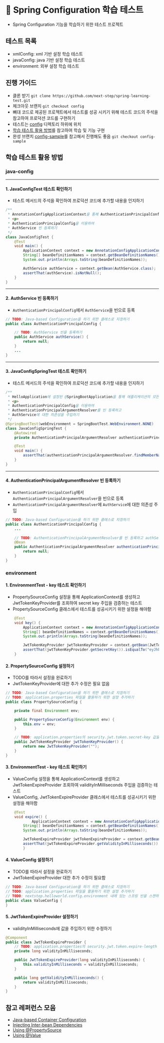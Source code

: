 # 📖 Spring Configuration 학습 테스트
- Spring Configuration 기능을 학습하기 위한 테스트 프로젝트

## 테스트 목록
- xmlConfig: xml 기반 설정 학습 테스트
- javaConfig: java 기반 설정 학습 테스트
- environment: 외부 설정 학습 테스트

## 진행 가이드
- 클론 받기 `git clone https://github.com/next-step/spring-learning-test.git`
- 체크아웃 브랜치 `git checkout config`
- 뼈대 코드로 제공된 프로젝트에서 테스트를 성공 시키기 위해 테스트 코드의 주석을 참고하여 프로덕션 코드를 구현하기
- 테스트는 [config](https://github.com/next-step/spring-learning-test/tree/config/src/test/java/nextstep/helloworld/config) 디렉토리 하위에 위치
- [학습 테스트 활용 방법](https://github.com/next-step/spring-learning-test/blob/config/README.md#%ED%95%99%EC%8A%B5-%ED%85%8C%EC%8A%A4%ED%8A%B8-%ED%99%9C%EC%9A%A9-%EB%B0%A9%EB%B2%95)를 참고하여 학습 및 기능 구현
- 완성 브랜치 [config-sample](https://github.com/next-step/spring-learning-test/tree/config-sample)를 참고해서 진행해도 좋음 `git checkout config-sample`

## 학습 테스트 활용 방법

### java-config

---
#### 1. JavaConfigTest 테스트 확인하기

- 테스트 메서드의 주석을 확인하여 프로덕션 코드에 추가할 내용을 인지하기

```java
/**
 * AnnotationConfigApplicationContext을 통해 AuthenticationPrincipalConfig에 설정된 빈들을 이용한 테스트
 * <p>
 * AuthenticationPrincipalConfig을 이용하여
 * AuthService 빈 등록하기
 */
class JavaConfigTest {
    @Test
    void main() {
        ApplicationContext context = new AnnotationConfigApplicationContext(HelloApplication.class);
        String[] beanDefinitionNames = context.getBeanDefinitionNames();
        System.out.println(Arrays.toString(beanDefinitionNames));

        AuthService authService = context.getBean(AuthService.class);
        assertThat(authService).isNotNull();
    }
}
```

---

#### 2. AuthService 빈 등록하기
- `AuthenticationPrincipalConfig`에서 `AuthService`을 빈으로 등록

```java
// TODO: Java-based Configuration을 하기 위한 클래스로 지정하기
public class AuthenticationPrincipalConfig {

    // TODO: AuthService 빈을 등록하기
    public AuthService authService() {
        return null;
    }
    ...
}
```

---

#### 3. JavaConfigSpringTest 테스트 확인하기

- 테스트 메서드의 주석을 확인하여 프로덕션 코드에 추가할 내용을 인지하기

```java
/**
 * HelloApplication에 설정된 @SpringBootApplication을 통해 애플리케이션의 모든 빈들을 이용한 테스트
 * <p>
 * AuthenticationPrincipalConfig을 이용하여
 * AuthenticationPrincipalArgumentResolver를 빈 등록하고
 * AuthService에 대한 의존성을 주입하기
 */
@SpringBootTest(webEnvironment = SpringBootTest.WebEnvironment.NONE)
class JavaConfigSpringTest {
    @Autowired
    private AuthenticationPrincipalArgumentResolver authenticationPrincipalArgumentResolver;

    @Test
    void main() {
        assertThat(authenticationPrincipalArgumentResolver.findMemberName()).isEqualTo("사용자");
    }
}
```

---

#### 4. AuthenticationPrincipalArgumentResolver 빈 등록하기 
- `AuthenticationPrincipalConfig`에서 `AuthenticationPrincipalArgumentResolver`을 빈으로 등록
- `AuthenticationPrincipalArgumentResolver`에 `AuthService`에 대한 의존성 주입

```java
// TODO: Java-based Configuration을 하기 위한 클래스로 지정하기
public class AuthenticationPrincipalConfig {
    ...
    
    // TODO: AuthenticationPrincipalArgumentResolver를 빈 등록하고 authService에 대한 의존성을 주입하기
    @Bean
    public AuthenticationPrincipalArgumentResolver authenticationPrincipalArgumentResolver() {
        return null;
    }
}
```

### environment

#### 1. EnvironmentTest - key 테스트 확인하기
- PropertySourceConfig 설정을 통해 ApplicationContext를 생성하고 JwtTokenKeyProvider를 조회하여 secret key 주입을 검증하는 테스트
- PropertySourceConfig 클래스에서 테스트를 성공시키기 위한 설정을 해야함

```java
    @Test
    void key() {
        ApplicationContext context = new AnnotationConfigApplicationContext(PropertySourceConfig.class);
        String[] beanDefinitionNames = context.getBeanDefinitionNames();
        System.out.println(Arrays.toString(beanDefinitionNames));

        JwtTokenKeyProvider jwtTokenKeyProvider = context.getBean(JwtTokenKeyProvider.class);
        assertThat(jwtTokenKeyProvider.getSecretKey()).isEqualTo("eyJhbGciOiJIUzI1NiIsInR5cCI6IkpXVCJ9.eyJzdWIiOiIiLCJuYW1lIjoiSm9obiBEb2UiLCJpYXQiOjE1MTYyMzkwMjJ9.ih1aovtQShabQ7l0cINw4k1fagApg3qLWiB8Kt59Lno");
    }
```

#### 2. PropertySourceConfig 설정하기
- TODO를 따라서 설정을 완료하기
- JwtTokenKeyProvider에 대한 추가 수정은 필요 없음

```java
// TODO: Java-based Configuration을 하기 위한 클래스로 지정하기
// TODO: application.properties 파일을 활용하기 위한 설정 추가하기
public class PropertySourceConfig {

    private final Environment env;

    public PropertySourceConfig(Environment env) {
        this.env = env;
    }

    // TODO: application.properties의 security.jwt.token.secret-key 값을 활용하여 JwtTokenKeyProvider를 빈으로 등록하기
    public JwtTokenKeyProvider jwtTokenKeyProvider() {
        return new JwtTokenKeyProvider("");
    }
}
```

#### 3. EnvironmentTest - key 테스트 확인하기
- ValueConfig 설정을 통해 ApplicationContext를 생성하고 JwtTokenExpireProvider 조회하여 validityInMilliseconds 주입을 검증하는 테스트
- ValueConfig, JwtTokenExpireProvider 클래스에서 테스트를 성공시키기 위한 설정을 해야함

```java
    @Test
    void expire() {
            ApplicationContext context = new AnnotationConfigApplicationContext(ValueConfig.class);
        String[] beanDefinitionNames = context.getBeanDefinitionNames();
        System.out.println(Arrays.toString(beanDefinitionNames));

        JwtTokenExpireProvider jwtTokenExpireProvider = context.getBean(JwtTokenExpireProvider.class);
        assertThat(jwtTokenExpireProvider.getValidityInMilliseconds()).isEqualTo(3600000);
        }
```

#### 4. ValueConfig 설정하기
- TODO를 따라서 설정을 완료하기
- JwtTokenExpireProvider 대한 추가 수정이 필요함

```java
// TODO: Java-based Configuration을 하기 위한 클래스로 지정하기
// TODO: application.properties 파일을 활용하기 위한 설정 추가하기
// TODO: nextstep.helloworld.config.environment 내에 있는 스프링 빈을 스캔하기
public class ValueConfig {
}
```

#### 5. JwtTokenExpireProvider 설정하기
- validityInMilliseconds에 값을 주입하기 위한 수정하기

```java
@Component
public class JwtTokenExpireProvider {
    // TODO: application.properties의 security.jwt.token.expire-length 값을 활용하여 validityInMilliseconds값 초기화 하기
    private long validityInMilliseconds;

    public JwtTokenExpireProvider(long validityInMilliseconds) {
        this.validityInMilliseconds = validityInMilliseconds;
    }

    public long getValidityInMilliseconds() {
        return validityInMilliseconds;
    }
}
```

## 참고 레퍼런스 모음

- [Java-based Container Configuration](https://docs.spring.io/spring-framework/docs/current/reference/html/core.html#beans-java-basic-concepts)
- [Injecting Inter-bean Dependencies](https://docs.spring.io/spring-framework/docs/current/reference/html/core.html#beans-java-injecting-dependencies)
- [Using @PropertySource](https://docs.spring.io/spring-framework/docs/current/reference/html/core.html#beans-using-propertysource)
- [Using @Value](https://docs.spring.io/spring-framework/docs/current/reference/html/core.html#beans-value-annotations)